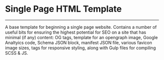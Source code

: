 # Single Page HTML Template
* * *
A base template for beginning a single page website. Contains a number of useful bits for ensuring the highest potential for SEO on a site that has minimal (if any) content: OG tags, template for an opengraph image, Google Analtyics code, Schema JSON block, manifest JSON file, various favicon image sizes, tags for responsive styling, along with Gulp files for compiling SCSS & JS. 